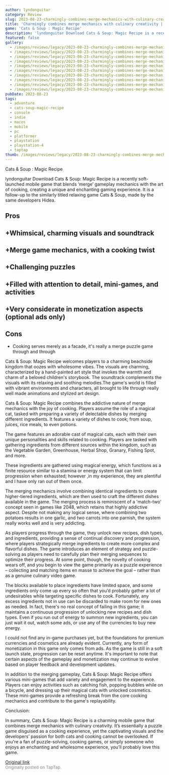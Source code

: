 ```yaml
---
author: lyndonguitar
category: Review
slug: 2023-08-23-charmingly-combines-merge-mechanics-with-culinary-creativity-review-cats-soup-magic
title: 'Charmingly combines merge mechanics with culinary creativity | Review - Cats & Soup : Magic Recipe'
game: 'Cats & Soup : Magic Recipe'
description: 'lyndonguitar Download Cats & Soup: Magic Recipe is a recently soft-launched mobile game that blends ‘merge’ gameplay mechanics with the art of cooking, creating a unique and enchanting gaming experience. It is a follow-up to the similarly titled relaxing game Cats & Soup, made by the same developers Hidea.'
featured: false
gallery:
  - /images/reviews/legacy/2023-08-23-charmingly-combines-merge-mechanics-with-culinary-creativity--review---cats--soup--magic--0.avif
  - /images/reviews/legacy/2023-08-23-charmingly-combines-merge-mechanics-with-culinary-creativity--review---cats--soup--magic--1.avif
  - /images/reviews/legacy/2023-08-23-charmingly-combines-merge-mechanics-with-culinary-creativity--review---cats--soup--magic--2.avif
  - /images/reviews/legacy/2023-08-23-charmingly-combines-merge-mechanics-with-culinary-creativity--review---cats--soup--magic--3.avif
  - /images/reviews/legacy/2023-08-23-charmingly-combines-merge-mechanics-with-culinary-creativity--review---cats--soup--magic--4.avif
  - /images/reviews/legacy/2023-08-23-charmingly-combines-merge-mechanics-with-culinary-creativity--review---cats--soup--magic--5.avif
  - /images/reviews/legacy/2023-08-23-charmingly-combines-merge-mechanics-with-culinary-creativity--review---cats--soup--magic--6.avif
  - /images/reviews/legacy/2023-08-23-charmingly-combines-merge-mechanics-with-culinary-creativity--review---cats--soup--magic--7.avif
  - /images/reviews/legacy/2023-08-23-charmingly-combines-merge-mechanics-with-culinary-creativity--review---cats--soup--magic--8.avif
  - /images/reviews/legacy/2023-08-23-charmingly-combines-merge-mechanics-with-culinary-creativity--review---cats--soup--magic--9.avif
pubDate: 2023-08-23
tags:
  - adventure
  - cats-soup-magic-recipe
  - console
  - indie
  - macos
  - mobile
  - pc
  - platformer
  - playstation
  - playstation-4
  - taptap
thumb: /images/reviews/legacy/2023-08-23-charmingly-combines-merge-mechanics-with-culinary-creativity--review---cats--soup--magic--0.avif
---
```


Cats & Soup : Magic Recipe

lyndonguitar
Download
Cats & Soup: Magic Recipe is a recently soft-launched mobile game that blends ‘merge’ gameplay mechanics with the art of cooking, creating a unique and enchanting gaming experience. It is a follow-up to the similarly titled relaxing game Cats & Soup, made by the same developers Hidea.




## Pros



## +Whimsical, charming visuals and soundtrack

## +Merge game mechanics, with a cooking twist

## +Challenging puzzles

## +Filled with attention to detail, mini-games, and activities

## +Very considerate in monetization aspects (optional ads only)




## Cons
- Cooking serves merely as a facade, it's really a merge puzzle game through and through


Cats & Soup: Magic Recipe welcomes players to a charming beachside kingdom that oozes with wholesome vibes. The visuals are charming, characterized by a hand-painted art style that invokes the warmth and charm of a beloved children's storybook. The soundtrack complements the visuals with its relaxing and soothing melodies.The game's world is filled with vibrant environments and characters, all brought to life through really well made animations and stylized art design.

Cats & Soup: Magic Recipe combines the addictive nature of merge mechanics with the joy of cooking. Players assume the role of a magical cat, tasked with preparing a variety of delectable dishes by merging different ingredients. It features a variety of dishes to cook; from soup, juices, rice meals, to even potions.

The game features an adorable cast of magical cats, each with their own unique personalities and skills related to cooking. Players are tasked with gathering ingredients from different sources within the kingdom, such as the Vegetable Garden, Greenhouse, Herbal Shop, Granary, Fishing Spot, and more.

These ingredients are gathered using magical energy, which functions as a finite resource similar to a stamina or energy system that can limit progression when exhausted; however ,in my experience, they are plentiful and I have only ran out of them once.

The merging mechanics involve combining identical ingredients to create higher-tiered ingredients, which are then used to craft the different dishes available in the game. The merging process is reminiscent of a 'match-two' concept seen in games like 2048, which retains that highly addictive aspect. Despite not making any logical sense, where combining two potatoes results in one garlic, and two carrots into one parnish, the system really works well and is very addicting.

As players progress through the game, they unlock new recipes, dish types, and ingredients, providing a sense of continual discovery and progression, where players strategically merge ingredients to create more complex and flavorful dishes. The game introduces an element of strategy and puzzle-solving as players need to carefully plan their merging sequences to optimize their progress. At some point, though, the novelty of cooking wears off, and you begin to view the game primarily as a puzzle experience – collecting and matching items en masse to achieve the goal – rather than as a genuine culinary video game.

The blocks available to place ingredients have limited space, and some ingredients only come up every so often that you’d probably gather a lot of undesirables while targeting specific dishes to cook. Fortunately, any excess ingredients not in use can be discarded to make room for new ones as needed. In fact, there's no real concept of failing in this game; it maintains a continuous progression of unlocking new recipes and dish types. Even if you run out of energy to summon new ingredients, you can just wait it out, watch some ads, or use any of the currencies to buy new energy.

I could not find any in-game purchases yet, but the foundations for premium currencies and cosmetics are already evident. Currently, any form of monetization in this game only comes from ads.  As the game is still in a soft launch state, progression can be reset anytime. It's important to note that certain aspects of the gameplay and monetization may continue to evolve based on player feedback and development updates.

In addition to the merging gameplay, Cats & Soup: Magic Recipe offers various mini-games that add variety and engagement to the experience. Players can enjoy activities such as catching fish, popping bubbles while on a bicycle, and dressing up their magical cats with unlocked cosmetics. These mini-games provide a refreshing break from the core cooking mechanics and contribute to the game's replayability.

Conclusion:

In summary, Cats & Soup: Magic Recipe is a charming mobile game that combines merge mechanics with culinary creativity. It’s essentially a puzzle game disguised as a cooking experience, yet the captivating visuals and the developers’ passion for both cats and cooking cannot be overlooked. If you're a fan of puzzle-solving, cooking games, or simply someone who enjoys an enchanting and wholesome experience, you’ll probably love this game.

[Original link](https://www.taptap.io/post/6184988)<br><span style="font-size: 0.95em; color: #888;">Originally posted on TapTap.</span>